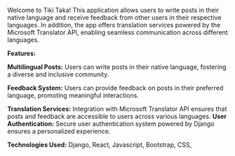 Welcome to Tiki Taka! This application allows users to write posts in their native language and receive feedback from other users in their respective languages. In addition, the app offers translation services powered by the Microsoft Translator API, enabling seamless communication across different languages.

**Features:**

**Multilingual Posts:** Users can write posts in their native language, fostering a diverse and inclusive community.

**Feedback System:** Users can provide feedback on posts in their preferred language, promoting meaningful interactions.

**Translation Services:** Integration with Microsoft Translator API ensures that posts and feedback are accessible to users across various languages.
**User Authentication:** Secure user authentication system powered by Django ensures a personalized experience.

**Technologies Used:**
Django, React, Javascript, Bootstrap, CSS, 
